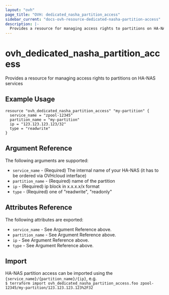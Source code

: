 ```yaml
---
layout: "ovh"
page_title: "OVH: dedicated_nasha_partition_access"
sidebar_current: "docs-ovh-resource-dedicated-nasha-partition-access"
description: |-
  Provides a resource for managing access rights to partitions on HA-NAS services
---
```


# ovh_dedicated_nasha_partition_access

Provides a resource for managing access rights to partitions on HA-NAS services

## Example Usage

```
resource "ovh_dedicated_nasha_partition_access" "my-partition" {
  service_name = "zpool-12345"
  partition_name = "my-partition"
  ip = "123.123.123.123/32"
  type = "readwrite"
}
```

## Argument Reference

The following arguments are supported:

* `service_name` - (Required) The internal name of your HA-NAS (it has to be ordered via OVHcloud interface)
* `partition_name` - (Required) name of the partition
* `ip` - (Required) ip block in x.x.x.x/x format
* `type` - (Required) one of "readwrite", "readonly"

## Attributes Reference

The following attributes are exported:

* `service_name` - See Argument Reference above.
* `partition_name` - See Argument Reference above.
* `ip` - See Argument Reference above.
* `type` - See Argument Reference above.

## Import

HA-NAS partition access can be imported using the `{service_name}/{partition_name}/{ip}`, e.g.  
`$ terraform import ovh_dedicated_nasha_partition_access.foo zpool-12345/my-partition/123.123.123.123%2F32`
